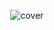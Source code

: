 <p align='center'>
  <img src='https://raw.githubusercontent.com/htdangkhoa/pure-http/master/art/cover.jpeg' alt='cover' />
</p>

